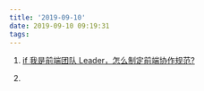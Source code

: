 ```yaml
---
title: '2019-09-10'
date: 2019-09-10 09:19:31
tags:
---
```


1. [if 我是前端团队 Leader，怎么制定前端协作规范?](https://juejin.im/post/5d3a7134f265da1b5d57f1ed)

2. []()